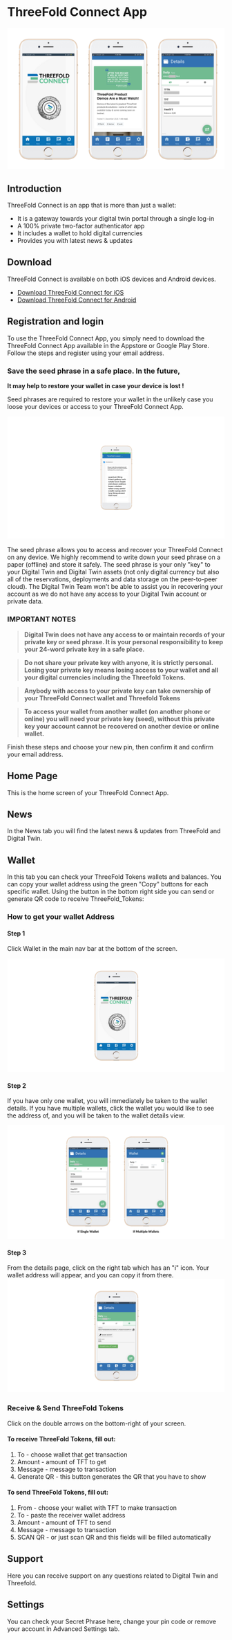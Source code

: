 # ThreeFold Connect App

![](img/threefold_connect.png)

## Introduction

ThreeFold Connect is an app that is more than just a wallet: 

- It is a gateway towards your digital twin portal through a single log-in
- A 100% private two-factor authenticator app
- It includes a wallet to hold digital currencies
- Provides you with latest news & updates

## Download

ThreeFold Connect is available on both iOS devices and Android devices.

- [Download ThreeFold Connect for iOS](https://apps.apple.com/us/app/3bot-login/id1459845885)
- [Download ThreeFold Connect for Android](https://play.google.com/store/apps/details?id=org.jimber.threebotlogin&hl=en_US)

## Registration and login

To use the ThreeFold Connect App, you simply need to download the ThreeFold Connect App available in the Appstore or Google Play Store. Follow the steps and register using your email address.

### Save the seed phrase in a safe place. In the future, 

**It may help to restore your wallet in case your device is lost !**

Seed phrases are required to restore your wallet in the unlikely case you loose your devices or access to your ThreeFold Connect App.

![](img/tf_seedphase.png)

The seed phrase allows you to access and recover your ThreeFold Connect on any device. We highly recommend to write down your seed phrase on a paper (offline) and store it safely. The seed phrase is your only "key" to your Digital Twin and Digital Twin assets (not only digital currency but also all of the reservations, deployments and data storage on the peer-to-peer cloud). The Digital Twin Team won't be able to assist you in recovering your account as we do not have any access to your Digital Twin account or private data.

### IMPORTANT NOTES

> **Digital Twin does not have any access to or maintain records of your private key or seed phrase. It is your personal responsibility to keep your 24-word private key in a safe place.**

> **Do not share your private key with anyone, it is strictly personal. Losing your private key means losing access to your wallet and all your digital currencies including the Threefold Tokens.**

> **Anybody with access to your private key can take ownership of your ThreeFold Connect wallet and Threefold Tokens**

> **To access your wallet from another wallet (on another phone or online) you will need your private key (seed), without this private key your account cannot be recovered on another device or online wallet.**

Finish these steps and choose your new pin, then confirm it and confirm your email address.

## Home Page

This is the home screen of your ThreeFold Connect App.

## News

In the News tab you will find the latest news & updates from ThreeFold and Digital Twin. 


## Wallet

In this tab you can check your ThreeFold Tokens wallets and balances. You can copy your wallet address using the green "Copy" buttons for each specific wallet. Using the button in the bottom right side you can send or generate QR code to receive ThreeFold_Tokens:

### How to get your wallet Address

#### Step 1

Click Wallet in the main nav bar at the bottom of the screen.

![](img/homescreen_wallet.png)

#### Step 2

If you have only one wallet, you will immediately be taken to the wallet details. If you have multiple wallets, click the wallet you would like to see the address of, and you will be taken to the wallet details view.

![](img/wallet_overview.png)

#### Step 3

From the details page, click on the right tab which has an "i" icon. Your wallet address will appear, and you can copy it from there.
![](img/wallet_address.png)

### Receive & Send ThreeFold Tokens

Click on the double arrows on the bottom-right of your screen.

#### To receive ThreeFold Tokens, fill out:

1. To - choose wallet that get transaction
2. Amount - amount of TFT to get
3. Message - message to transaction
4. Generate QR - this button generates the QR that you have to show

#### To send ThreeFold Tokens, fill out:

1. From - choose your wallet with TFT to make transaction
2. To - paste the receiver wallet address
3. Amount - amount of TFT to send
4. Message - message to transaction
5. SCAN QR - or just scan QR and this fields will be filled automatically

## Support

Here you can receive support on any questions related to Digital Twin and Threefold. 

## Settings

You can check your Secret Phrase here, change your pin code or remove your account in Advanced Settings tab.

